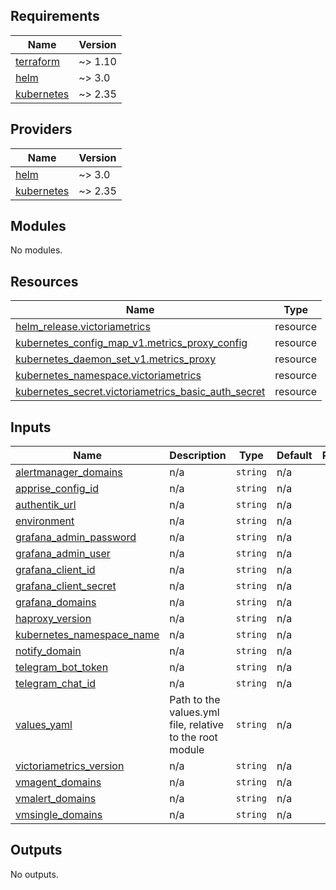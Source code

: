 <!-- BEGIN_TF_DOCS -->
## Requirements

| Name | Version |
|------|---------|
| <a name="requirement_terraform"></a> [terraform](#requirement\_terraform) | ~> 1.10 |
| <a name="requirement_helm"></a> [helm](#requirement\_helm) | ~> 3.0 |
| <a name="requirement_kubernetes"></a> [kubernetes](#requirement\_kubernetes) | ~> 2.35 |

## Providers

| Name | Version |
|------|---------|
| <a name="provider_helm"></a> [helm](#provider\_helm) | ~> 3.0 |
| <a name="provider_kubernetes"></a> [kubernetes](#provider\_kubernetes) | ~> 2.35 |

## Modules

No modules.

## Resources

| Name | Type |
|------|------|
| [helm_release.victoriametrics](https://registry.terraform.io/providers/hashicorp/helm/latest/docs/resources/release) | resource |
| [kubernetes_config_map_v1.metrics_proxy_config](https://registry.terraform.io/providers/hashicorp/kubernetes/latest/docs/resources/config_map_v1) | resource |
| [kubernetes_daemon_set_v1.metrics_proxy](https://registry.terraform.io/providers/hashicorp/kubernetes/latest/docs/resources/daemon_set_v1) | resource |
| [kubernetes_namespace.victoriametrics](https://registry.terraform.io/providers/hashicorp/kubernetes/latest/docs/resources/namespace) | resource |
| [kubernetes_secret.victoriametrics_basic_auth_secret](https://registry.terraform.io/providers/hashicorp/kubernetes/latest/docs/resources/secret) | resource |

## Inputs

| Name | Description | Type | Default | Required |
|------|-------------|------|---------|:--------:|
| <a name="input_alertmanager_domains"></a> [alertmanager\_domains](#input\_alertmanager\_domains) | n/a | `string` | n/a | yes |
| <a name="input_apprise_config_id"></a> [apprise\_config\_id](#input\_apprise\_config\_id) | n/a | `string` | n/a | yes |
| <a name="input_authentik_url"></a> [authentik\_url](#input\_authentik\_url) | n/a | `string` | n/a | yes |
| <a name="input_environment"></a> [environment](#input\_environment) | n/a | `string` | n/a | yes |
| <a name="input_grafana_admin_password"></a> [grafana\_admin\_password](#input\_grafana\_admin\_password) | n/a | `string` | n/a | yes |
| <a name="input_grafana_admin_user"></a> [grafana\_admin\_user](#input\_grafana\_admin\_user) | n/a | `string` | n/a | yes |
| <a name="input_grafana_client_id"></a> [grafana\_client\_id](#input\_grafana\_client\_id) | n/a | `string` | n/a | yes |
| <a name="input_grafana_client_secret"></a> [grafana\_client\_secret](#input\_grafana\_client\_secret) | n/a | `string` | n/a | yes |
| <a name="input_grafana_domains"></a> [grafana\_domains](#input\_grafana\_domains) | n/a | `string` | n/a | yes |
| <a name="input_haproxy_version"></a> [haproxy\_version](#input\_haproxy\_version) | n/a | `string` | n/a | yes |
| <a name="input_kubernetes_namespace_name"></a> [kubernetes\_namespace\_name](#input\_kubernetes\_namespace\_name) | n/a | `string` | n/a | yes |
| <a name="input_notify_domain"></a> [notify\_domain](#input\_notify\_domain) | n/a | `string` | n/a | yes |
| <a name="input_telegram_bot_token"></a> [telegram\_bot\_token](#input\_telegram\_bot\_token) | n/a | `string` | n/a | yes |
| <a name="input_telegram_chat_id"></a> [telegram\_chat\_id](#input\_telegram\_chat\_id) | n/a | `string` | n/a | yes |
| <a name="input_values_yaml"></a> [values\_yaml](#input\_values\_yaml) | Path to the values.yml file, relative to the root module | `string` | n/a | yes |
| <a name="input_victoriametrics_version"></a> [victoriametrics\_version](#input\_victoriametrics\_version) | n/a | `string` | n/a | yes |
| <a name="input_vmagent_domains"></a> [vmagent\_domains](#input\_vmagent\_domains) | n/a | `string` | n/a | yes |
| <a name="input_vmalert_domains"></a> [vmalert\_domains](#input\_vmalert\_domains) | n/a | `string` | n/a | yes |
| <a name="input_vmsingle_domains"></a> [vmsingle\_domains](#input\_vmsingle\_domains) | n/a | `string` | n/a | yes |

## Outputs

No outputs.
<!-- END_TF_DOCS -->